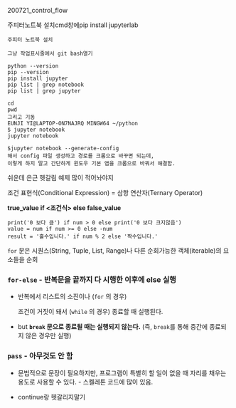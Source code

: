 200721_control_flow

주피터노트북 설치cmd창에pip install jupyterlab

```
주피터 노트북 설치

그냥 작업표시줄에서 git bash열기

python --version
pip --version
pip install jupyter
pip list | grep notebook
pip list | grep jupyter

cd
pwd 
그리고 기동
EUNJI YI@LAPTOP-ON7NAJRQ MINGW64 ~/python
$ jupyter notebook
jupyter notebook
```

```
$jupyter notebook --generate-config
해서 config 파일 생성하고 경로를 크롬으로 바꾸면 되는데,
이렇게 하지 말고 간단하게 윈도우 기본 앱을 크롬으로 바꿔서 해결함.
```





쉬운데 은근 헷갈림 예제 많이 적어놔야지

조건 표현식(Conditional Expression) = 삼항 연산자(Ternary Operator)

**true_value if <조건식> else false_value**

```
print('0 보다 큼') if num > 0 else print('0 보다 크지않음')
value = num if num >= 0 else -num
result = '홀수입니다.' if num % 2 else '짝수입니다.'
```



`for` 문은 시퀀스(String, Tuple, List, Range)나 다른 순회가능한 객체(iterable)의 요소들을 순회



### `for-else` - 반복문을 끝까지 다 시행한 이후에 else 실행

- 반복에서 리스트의 소진이나 (`for` 의 경우) 

  조건이 거짓이 돼서 (`while` 의 경우) 종료할 때 실행된다.

- but **`break` 문으로 종료될 때는 실행되지 않는다.** (즉, `break`를 통해 중간에 종료되지 않은 경우만 실행)

  

### `pass` - 아무것도 안 함

- 문법적으로 문장이 필요하지만, 프로그램이 특별히 할 일이 없을 때 자리를 채우는 용도로 사용할 수 있다. - 스켈레톤 코드에 많이 있음.

* continue랑 헷갈리지말기
